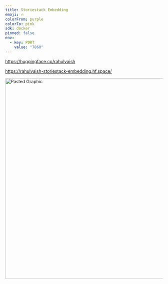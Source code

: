 ```yaml
---
title: Storiestack Embedding
emoji: 🔥
colorFrom: purple
colorTo: pink
sdk: docker
pinned: false
env:
  - key: PORT
    value: "7860"
---
```


https://huggingface.co/rahulvaish

https://rahulvaish-storiestack-embedding.hf.space/


<img width="641" alt="Pasted Graphic" src="https://github.com/user-attachments/assets/ee000d9c-a3b2-4985-b918-5f6c3dca5cd2" />
